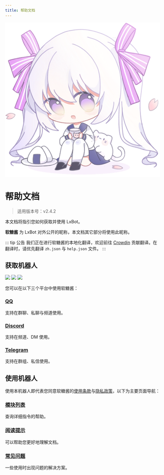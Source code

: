 ```yaml
---
title: 帮助文档
---
```


<img src="./logo.png" alt="logo" class="main-logo">
<style>
.custom-block.right>p:nth-child(1) {
	margin: 0;
}
</style>

# 帮助文档
> 适用版本号：v2.4.2

本文档将指引您如何获取并使用 LxBot。

**软糖酱** 为 LxBot 对外公开的昵称，本文档其它部分将使用此昵称。

::: tip 公告
我们正在进行软糖酱的本地化翻译，欢迎前往 [Crowdin](https://crwd.in/lxbot/) 贡献翻译。在翻译时，请优先翻译 `zh.json` 与 `help.json` 文件。
:::

## 获取机器人
<p><img src="https://img.shields.io/endpoint?url=https%3A%2F%2Fbot-api.lxns.net%2Fuptime%2Fqq">
<img src="https://img.shields.io/endpoint?url=https%3A%2F%2Fbot-api.lxns.net%2Fuptime%2Fdiscord">
<img src="https://img.shields.io/endpoint?url=https%3A%2F%2Fbot-api.lxns.net%2Fuptime%2Ftelegram"></p>

您可以在以下三个平台中使用软糖酱：

### [QQ](./obtain/qq/)
支持在群聊、私聊与频道使用。

### [Discord](./obtain/discord/)
支持在频道、DM 使用。

### [Telegram](./obtain/telegram/)
支持在群组、私信使用。

## 使用机器人
使用本机器人即代表您同意软糖酱的[使用条款](/terms-of-use/)与[隐私政策](/privacy-policy/)，以下为主要页面导航：

### [模块列表](./module/)
查询详细指令的帮助。

### [阅读提示](./tips/)
可以帮助您更好地理解文档。

### [常见问题](./faq/)
一些使用时出现问题的解决方案。